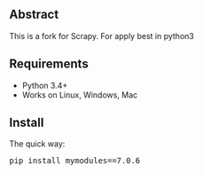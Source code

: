 <h2>Abstract</h2>
This is a fork for Scrapy. For apply best in python3

<h2>Requirements</h2>

<ul>
<li>Python 3.4+</li>
<li>Works on Linux, Windows, Mac</li>
</ul>

<h2>Install</h2>

<p>The quick way:</p>
<pre>pip install mymodules==7.0.6</pre>